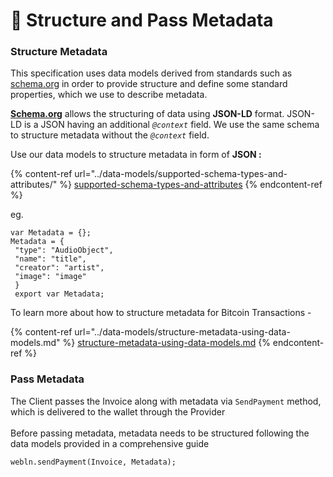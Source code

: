 # 🧱 󠁻󠁻Structure and Pass Metadata

### Structure Metadata

This specification uses data models derived from standards such as [schema.org](https://schema.org) in order to provide structure and define some standard properties, which we use to describe metadata.

[**Schema.org**](http://schema.org) allows the structuring of data using **JSON-LD** format. JSON-LD is a JSON having an additional _`@context`_ field. We use the same schema to structure metadata without the _`@context`_ field.

Use our data models to structure metadata in form of **JSON :**

{% content-ref url="../data-models/supported-schema-types-and-attributes/" %}
[supported-schema-types-and-attributes](../data-models/supported-schema-types-and-attributes/)
{% endcontent-ref %}

eg.

```
var Metadata = {};
Metadata = {
 "type": "AudioObject",
 "name": "title",
 "creator": "artist",
 "image": "image" 
 }
 export var Metadata;
```

To learn more about how to structure metadata for Bitcoin Transactions -

{% content-ref url="../data-models/structure-metadata-using-data-models.md" %}
[structure-metadata-using-data-models.md](../data-models/structure-metadata-using-data-models.md)
{% endcontent-ref %}

### Pass Metadata

The Client passes the Invoice along with metadata via `SendPayment` method, which is delivered to the wallet through the Provider\
\
Before passing metadata, metadata needs to be structured following the data models provided in a comprehensive guide

```
webln.sendPayment(Invoice, Metadata);
```

